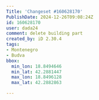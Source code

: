 ```yaml
---
Title: 'Changeset #160628170'
PublishDate: 2024-12-26T09:08:24Z
id: 160628170
user: dada24
comment: delete building part
created_by: iD 2.30.4
tags:
- Montenegro
- Budva
bbox:
  min_lon: 18.8494646
  min_lat: 42.2881447
  max_lon: 18.8496128
  max_lat: 42.2882863

---
```

